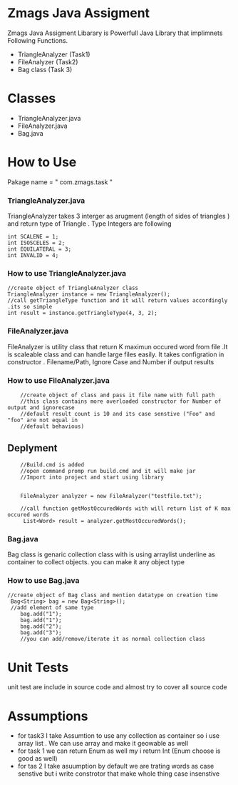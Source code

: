 # Zmags Java Assigment

Zmags Java Assigment Libarary is Powerfull Java Library that implimnets Following Functions.

  - TriangleAnalyzer (Task1)
  - FileAnalyzer   (Task2)
  - Bag class     (Task 3)

# Classes

  - TriangleAnalyzer.java
  - FileAnalyzer.java
  - Bag.java
  
 # How to Use 
 Pakage name = " com.zmags.task "
### TriangleAnalyzer.java

TriangleAnalyzer takes 3 interger as arugment (length of sides of triangles ) and return type of Triangle . Type Integers are following

    int SCALENE = 1;
    int ISOSCELES = 2;
    int EQUILATERAL = 3;
    int INVALID = 4;
### How to use TriangleAnalyzer.java
    //create object of TriangleAnalyzer class
    TriangleAnalyzer instance = new TriangleAnalyzer();
    //call getTriangleType function and it will return values accordingly .its so simple
    int result = instance.getTriangleType(4, 3, 2);
    
### FileAnalyzer.java
FileAnalyzer is utility class that return K maximun occured word from file .It is scaleable class and can handle large files easily. It takes configration in constructor . Filename/Path, Ignore Case and Number if output results

### How to use FileAnalyzer.java
        
        //create object of class and pass it file name with full path
        //this class contains more overloaded constructor for Number of output and ignorecase
        //default result count is 10 and its case senstive ("Foo" and "foo" are not equal in 
        //default behavious)
 ## Deplyment
        
        //Build.cmd is added 
        //open command promp run build.cmd and it will make jar 
        //Import into project and start using library
        
      
        FileAnalyzer analyzer = new FileAnalyzer("testfile.txt");
        
        //call function getMostOccuredWords with will return list of K max occured words
         List<Word> result = analyzer.getMostOccuredWords();
         
### Bag.java
Bag class is genaric collection class with is using arraylist underline as container to collect objects. you can make it any object type

### How to use Bag.java
    //create object of Bag class and mention datatype on creation time
     Bag<String> bag = new Bag<String>();
     //add element of same type
        bag.add("1");
        bag.add("1");
        bag.add("2");
        bag.add("3");
        //you can add/remove/iterate it as normal collection class

# Unit Tests
unit test are include in source code and almost try to cover all source code

# Assumptions
-   for task3 I take Assumtion to use any collection as container so i use array list . We can use array and make it geowable as well 
-   for task 1 we can return Enum as well my i return Int (Enum choose is good as well)
-   for tas  2 I take asuumption by default we are trating words as case senstive but i write constrotor that make whole thing case insenstive


